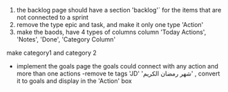 1. the backlog page should have a section 'backlog'` for the items that are not connected to a sprint 
2. remove the type  epic and task, and make it only one type 'Action'
3. make the baods,  have 4 types of columns 
column 'Today Actions', 'Notes', 'Done', 'Category Column'

make category1 and category 2 
- implement the goals page
the goals could connect with any action and more than one actions 
-remove te tags 'JD'  'شهر رمضان الكريم' , convert it to goals and display in the 'Action' box